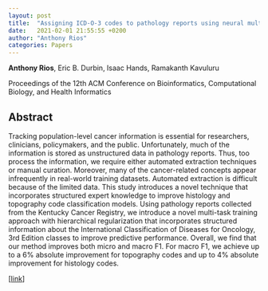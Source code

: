 ```yaml
---
layout: post
title:  "Assigning ICD-O-3 codes to pathology reports using neural multi-task training with hierarchical regularization"
date:   2021-02-01 21:55:55 +0200
author: "Anthony Rios"
categories: Papers
---
```


 
<b>Anthony Rios</b>, Eric B. Durbin, Isaac Hands, Ramakanth Kavuluru

Proceedings of the 12th ACM Conference on Bioinformatics, Computational Biology, and Health Informatics

## Abstract

Tracking population-level cancer information is essential for researchers, clinicians, policymakers, and the public. Unfortunately, much of the information is stored as unstructured data in pathology reports. Thus, too process the information, we require either automated extraction techniques or manual curation. Moreover, many of the cancer-related concepts appear infrequently in real-world training datasets. Automated extraction is difficult because of the limited data. This study introduces a novel technique that incorporates structured expert knowledge to improve histology and topography code classification models. Using pathology reports collected from the Kentucky Cancer Registry, we introduce a novel multi-task training approach with hierarchical regularization that incorporates structured information about the International Classification of Diseases for Oncology, 3rd Edition classes to improve predictive performance. Overall, we find that our method improves both micro and macro F1. For macro F1, we achieve up to a 6% absolute improvement for topography codes and up to 4% absolute improvement for histology codes.


[<a href="https://dl.acm.org/doi/abs/10.1145/3459930.3469541">link</a>]

